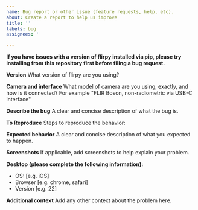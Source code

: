 ```yaml
---
name: Bug report or other issue (feature requests, help, etc).
about: Create a report to help us improve
title: ''
labels: bug
assignees: ''

---
```


**If you have issues with a version of flirpy installed via pip, please try installing from this repository first before filing a bug request.** 

**Version**
What version of flirpy are you using?

**Camera and interface**
What model of camera are you using, exactly, and how is it connected? For example "FLIR Boson, non-radiometric via USB-C interface"

**Describe the bug**
A clear and concise description of what the bug is.

**To Reproduce**
Steps to reproduce the behavior:

**Expected behavior**
A clear and concise description of what you expected to happen.

**Screenshots**
If applicable, add screenshots to help explain your problem.

**Desktop (please complete the following information):**
 - OS: [e.g. iOS]
 - Browser [e.g. chrome, safari]
 - Version [e.g. 22]

**Additional context**
Add any other context about the problem here.

